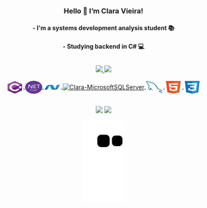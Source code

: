 <h3 align="center"> Hello 👋 I’m Clara Vieira! </h3>
<h4 align="center"> - I'm a systems development analysis student 📚 </h4>
<h4 align="center"> - Studying backend in C# 💻 </h4>

##

<div align="center">
  <a href="https://github.com/ClaraViieira">
  <img height="180em" src="https://github-readme-stats.vercel.app/api?username=ClaraViieira&show_icons=true&theme=dark&include_all_commits=true&count_private=true"/>
  <img height="180em" src="https://github-readme-stats.vercel.app/api/top-langs/?username=ClaraViieira&layout=compact&langs_count=7&theme=dark"/>
</div>

<div align="center" style="display: inline_block"><br>
  <img align="center" alt="Clara-Csharp" height="30" width="40" src="https://raw.githubusercontent.com/devicons/devicon/master/icons/csharp/csharp-original.svg">
  <img align="center" alt="Clara-DotNetCore" height="30" width="40" src="https://raw.githubusercontent.com/devicons/devicon/master/icons/dotnetcore/dotnetcore-original.svg">
  <img align="center" alt="Clara-Dot-Net" height="30" width="40" src="https://raw.githubusercontent.com/devicons/devicon/master/icons/dot-net/dot-net-original.svg">
  <img align="center" alt="Clara-MicrosoftSQLServer" height="30" width="40" src="https://cdn.freebiesupply.com/logos/large/2x/microsoft-sql-server-logo-png-transparent.png">
  <img align="center" alt="Clara-MySQL" height="30" width="40" src="https://raw.githubusercontent.com/devicons/devicon/master/icons/mysql/mysql-original.svg">
  <img align="center" alt="Clara-HTML" height="30" width="40" src="https://raw.githubusercontent.com/devicons/devicon/master/icons/html5/html5-original.svg">
  <img align="center" alt="Clara-CSS" height="30" width="40" src="https://raw.githubusercontent.com/devicons/devicon/master/icons/css3/css3-original.svg">
</div>

##

<div align= "center"> 
  <a href = "mailto:mariahclara@hotmail.com"><img src="https://img.shields.io/badge/Microsoft_Outlook-0078D4?style=for-the-badge&logo=microsoft-outlook&logoColor=white" target="_blank"></a>
  <a href="https://www.linkedin.com/in/maria-clara-vieira-8283a5238/" target="_blank"><img src="https://img.shields.io/badge/-LinkedIn-%230077B5?style=for-the-badge&logo=linkedin&logoColor=white" target="_blank"></a> 
<div>

![Snake animation](https://github.com/ClaraViieira/ClaraViieira/blob/output/github-contribution-grid-snake.svg)
